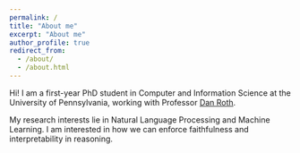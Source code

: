 ```yaml
---
permalink: /
title: "About me"
excerpt: "About me"
author_profile: true
redirect_from: 
  - /about/
  - /about.html
---
```

 
Hi! I am a first-year PhD student in Computer and Information Science at the University of Pennsylvania, working with Professor [Dan Roth](https://www.cis.upenn.edu/~danroth/). 

My research interests lie in Natural Language Processing and Machine Learning. I am interested in how we can enforce faithfulness and interpretability in reasoning.
